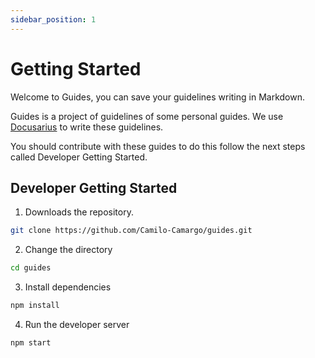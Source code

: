 ```yaml
---
sidebar_position: 1
---
```

# Getting Started
Welcome to Guides, you can save your guidelines writing in Markdown.

Guides is a project of guidelines of some personal guides.
We use [Docusarius](https://docusaurus.io/) to write these guidelines.

You should contribute with these guides to do this follow the next steps 
called Developer Getting Started.

## Developer Getting Started
1. Downloads the repository.
```bash
git clone https://github.com/Camilo-Camargo/guides.git
```
2. Change the directory
```bash
cd guides
```
3. Install dependencies
```bash
npm install
```
4. Run the developer server
```bash
npm start
```

